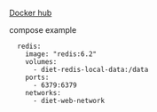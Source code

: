 [Docker hub](https://hub.docker.com/_/redis?tab=description)

compose example

```
  redis:
    image: "redis:6.2"
    volumes:
      - diet-redis-local-data:/data
    ports:
      - 6379:6379
    networks:
      - diet-web-network
```